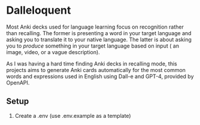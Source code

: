 # Dalleloquent

Most Anki decks used for language learning focus on
recognition rather than recalling. The former is presenting
a word in your target language and asking you to translate it
to your native language. The latter is about asking you to 
*produce* something in your target language based on input (
an image, video, or a vague description).

As I was having a hard time finding Anki decks in recalling mode,
this projects aims to generate Anki cards automatically for the
most common words and expressions used in English using Dall-e and GPT-4,
provided by OpenAPI.

## Setup 

1) Create a .env (use .env.example as a template)